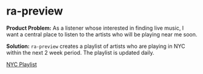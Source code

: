 # ra-preview

**Product Problem:** As a listener whose interested in finding live music, I want a central place to listen to the artists who will be playing near me soon.

**Solution:** `ra-preview` creates a playlist of artists who are playing in NYC within the next 2 week period. The playlist is updated daily.

[NYC Playlist](https://open.spotify.com/playlist/73p99duLkd9Cu5zNuUfcEU)
